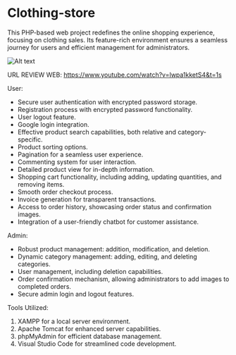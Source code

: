 # Clothing-store
This PHP-based web project redefines the online shopping experience, focusing on clothing sales. Its feature-rich environment ensures a seamless journey for users and efficient management for administrators.

![Alt text](https://raw.githubusercontent.com/LeQuangPhuoc2002/Clothing-store-PHP/main/Screenshot%202023-12-28%20094519.png)

URL REVIEW WEB: https://www.youtube.com/watch?v=Iwpa1kketS4&t=1s

User:
- Secure user authentication with encrypted password storage.
- Registration process with encrypted password functionality.
- User logout feature.
- Google login integration.
- Effective product search capabilities, both relative and category-specific.
- Product sorting options.
- Pagination for a seamless user experience.
- Commenting system for user interaction.
- Detailed product view for in-depth information.
- Shopping cart functionality, including adding, updating quantities, and removing items.
- Smooth order checkout process.
- Invoice generation for transparent transactions.
- Access to order history, showcasing order status and confirmation images.
- Integration of a user-friendly chatbot for customer assistance.
  
Admin:
- Robust product management: addition, modification, and deletion.
- Dynamic category management: adding, editing, and deleting categories.
- User management, including deletion capabilities.
- Order confirmation mechanism, allowing administrators to add images to completed orders.
- Secure admin login and logout features.
  
Tools Utilized:
1) XAMPP for a local server environment.
2) Apache Tomcat for enhanced server capabilities.
3) phpMyAdmin for efficient database management.
4) Visual Studio Code for streamlined code development.
